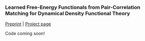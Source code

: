 ### Learned Free-Energy Functionals from Pair-Correlation Matching for Dynamical Density Functional Theory

[Preprint](https://arxiv.org/abs/2505.09543) | [Project page](https://karnikram.info/neural-ddft-pcm/)

Code coming soon!
